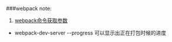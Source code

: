 ###webpack note:

1. [webpack命令获取参数](https://github.com/wayou/wayou.github.io/issues/14)



- webpack-dev-server  --progress 可以显示出正在打包时候的进度